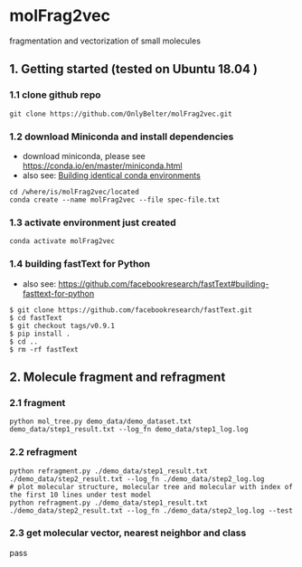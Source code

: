 # molFrag2vec
fragmentation and vectorization of small molecules


## 1. Getting started (tested on Ubuntu 18.04 )
### 1.1 clone github repo
```
git clone https://github.com/OnlyBelter/molFrag2vec.git
```

### 1.2 download Miniconda and install dependencies
- download miniconda, please see https://conda.io/en/master/miniconda.html
- also see: [Building identical conda environments](https://docs.conda.io/projects/conda/en/latest/user-guide/tasks/manage-environments.html#building-identical-conda-environments)
```
cd /where/is/molFrag2vec/located
conda create --name molFrag2vec --file spec-file.txt
```

### 1.3 activate environment just created
```
conda activate molFrag2vec
```

### 1.4 building fastText for Python
- also see: https://github.com/facebookresearch/fastText#building-fasttext-for-python
```
$ git clone https://github.com/facebookresearch/fastText.git
$ cd fastText
$ git checkout tags/v0.9.1
$ pip install .
$ cd ..
$ rm -rf fastText
```

## 2. Molecule fragment and refragment
### 2.1 fragment
```
python mol_tree.py demo_data/demo_dataset.txt demo_data/step1_result.txt --log_fn demo_data/step1_log.log
```

### 2.2 refragment
```
python refragment.py ./demo_data/step1_result.txt ./demo_data/step2_result.txt --log_fn ./demo_data/step2_log.log
# plot molecular structure, molecular tree and molecular with index of the first 10 lines under test model
python refragment.py ./demo_data/step1_result.txt ./demo_data/step2_result.txt --log_fn ./demo_data/step2_log.log --test
```

### 2.3 get molecular vector, nearest neighbor and class
pass

